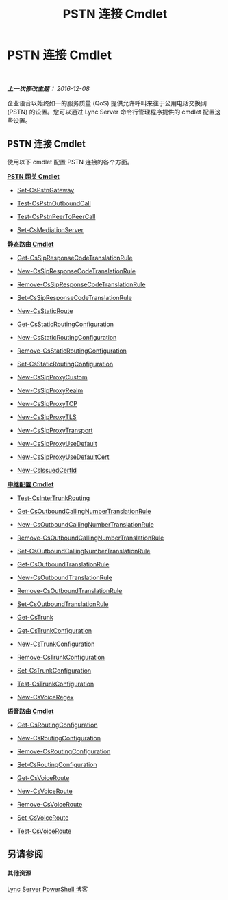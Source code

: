 ﻿---
title: PSTN 连接 Cmdlet
TOCTitle: PSTN 连接 Cmdlet
ms:assetid: b19ba43c-3987-410d-a704-aba0a4fb0498
ms:mtpsurl: https://technet.microsoft.com/zh-cn/library/Gg415670(v=OCS.15)
ms:contentKeyID: 49313954
ms.date: 12/10/2016
mtps_version: v=OCS.15
ms.translationtype: HT
---

# PSTN 连接 Cmdlet

 

_**上一次修改主题：** 2016-12-08_

企业语音以始终如一的服务质量 (QoS) 提供允许呼叫来往于公用电话交换网 (PSTN) 的设置。您可以通过 Lync Server 命令行管理程序提供的 cmdlet 配置这些设置。

## PSTN 连接 Cmdlet

使用以下 cmdlet 配置 PSTN 连接的各个方面。

**[PSTN 网关 Cmdlet](lync-server-2013-pstn-gateways-cmdlets.md)**

  - [Set-CsPstnGateway](set-cspstngateway.md)

  - [Test-CsPstnOutboundCall](test-cspstnoutboundcall.md)

  - [Test-CsPstnPeerToPeerCall](test-cspstnpeertopeercall.md)

  - [Set-CsMediationServer](set-csmediationserver.md)

**[静态路由 Cmdlet](lync-server-2013-static-routing-cmdlets.md)**

  - [Get-CsSipResponseCodeTranslationRule](get-cssipresponsecodetranslationrule.md)

  - [New-CsSipResponseCodeTranslationRule](new-cssipresponsecodetranslationrule.md)

  - [Remove-CsSipResponseCodeTranslationRule](remove-cssipresponsecodetranslationrule.md)

  - [Set-CsSipResponseCodeTranslationRule](set-cssipresponsecodetranslationrule.md)

  - [New-CsStaticRoute](new-csstaticroute.md)

  - [Get-CsStaticRoutingConfiguration](get-csstaticroutingconfiguration.md)

  - [New-CsStaticRoutingConfiguration](new-csstaticroutingconfiguration.md)

  - [Remove-CsStaticRoutingConfiguration](remove-csstaticroutingconfiguration.md)

  - [Set-CsStaticRoutingConfiguration](set-csstaticroutingconfiguration.md)

  - [New-CsSipProxyCustom](new-cssipproxycustom.md)

  - [New-CsSipProxyRealm](new-cssipproxyrealm.md)

  - [New-CsSipProxyTCP](new-cssipproxytcp.md)

  - [New-CsSipProxyTLS](new-cssipproxytls.md)

  - [New-CsSipProxyTransport](new-cssipproxytransport.md)

  - [New-CsSipProxyUseDefault](new-cssipproxyusedefault.md)

  - [New-CsSipProxyUseDefaultCert](new-cssipproxyusedefaultcert.md)

  - [New-CsIssuedCertId](new-csissuedcertid.md)

**[中继配置 Cmdlet](lync-server-2013-trunking-configuration-cmdlets.md)**

  - [Test-CsInterTrunkRouting](test-csintertrunkrouting.md)

<!-- end list -->

  - [Get-CsOutboundCallingNumberTranslationRule](get-csoutboundcallingnumbertranslationrule.md)

  - [New-CsOutboundCallingNumberTranslationRule](new-csoutboundcallingnumbertranslationrule.md)

  - [Remove-CsOutboundCallingNumberTranslationRule](remove-csoutboundcallingnumbertranslationrule.md)

  - [Set-CsOutboundCallingNumberTranslationRule](set-csoutboundcallingnumbertranslationrule.md)

<!-- end list -->

  - [Get-CsOutboundTranslationRule](get-csoutboundtranslationrule.md)

  - [New-CsOutboundTranslationRule](new-csoutboundtranslationrule.md)

  - [Remove-CsOutboundTranslationRule](remove-csoutboundtranslationrule.md)

  - [Set-CsOutboundTranslationRule](set-csoutboundtranslationrule.md)

<!-- end list -->

  - [Get-CsTrunk](get-cstrunk.md)

<!-- end list -->

  - [Get-CsTrunkConfiguration](get-cstrunkconfiguration.md)

  - [New-CsTrunkConfiguration](new-cstrunkconfiguration.md)

  - [Remove-CsTrunkConfiguration](remove-cstrunkconfiguration.md)

  - [Set-CsTrunkConfiguration](set-cstrunkconfiguration.md)

  - [Test-CsTrunkConfiguration](test-cstrunkconfiguration.md)

<!-- end list -->

  - [New-CsVoiceRegex](new-csvoiceregex.md)

**[语音路由 Cmdlet](lync-server-2013-voice-routing-cmdlets.md)**

  - [Get-CsRoutingConfiguration](get-csroutingconfiguration.md)

  - [New-CsRoutingConfiguration](new-csroutingconfiguration.md)

  - [Remove-CsRoutingConfiguration](remove-csroutingconfiguration.md)

  - [Set-CsRoutingConfiguration](set-csroutingconfiguration.md)

  - [Get-CsVoiceRoute](get-csvoiceroute.md)

  - [New-CsVoiceRoute](new-csvoiceroute.md)

  - [Remove-CsVoiceRoute](remove-csvoiceroute.md)

  - [Set-CsVoiceRoute](set-csvoiceroute.md)

  - [Test-CsVoiceRoute](test-csvoiceroute.md)

## 另请参阅

#### 其他资源

[Lync Server PowerShell 博客](http://go.microsoft.com/fwlink/?linkid=203150%26clcid=0x804)

